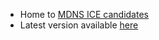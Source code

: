 * Home to <a href="https://tools.ietf.org/html/draft-ietf-rtcweb-mdns-ice-candidates">MDNS ICE candidates</a>
* Latest version available <a href="https://rtcweb-wg.github.io/mdns-ice-candidates/draft-ietf-rtcweb-mdns-ice-candidates.html">here</a>
